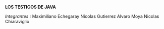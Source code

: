 **LOS TESTIGOS DE JAVA**

*Integrantes :*
Maximiliano Echegaray
Nicolas Gutierrez
Alvaro Moya
Nicolas Chiaraviglio

